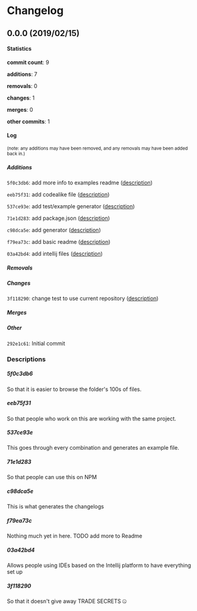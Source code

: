 # Changelog
## 0.0.0 (2019/02/15)
#### Statistics
**commit count**: 9

**additions**: 7

**removals**: 0

**changes**: 1

**merges**: 0

**other commits**: 1

#### Log
<small>(note: any additions may have been removed, and any removals may have been added back in.)</small>
##### Additions
 `5f0c3db6`: add more info to examples readme ([description](#5f0c3db6-14))

 `eeb75f31`: add codealike file ([description](#eeb75f31-14))

 `537ce93e`: add test/example generator ([description](#537ce93e-14))

 `71e1d283`: add package.json ([description](#71e1d283-14))

 `c98dca5e`: add generator ([description](#c98dca5e-14))

 `f79ea73c`: add basic readme ([description](#f79ea73c-14))

 `03a42bd4`: add intellij files ([description](#03a42bd4-14))

##### Removals

##### Changes
 `3f118290`: change test to use current repository ([description](#3f118290-14))

##### Merges

##### Other
 `292e1c61`: Initial commit

### Descriptions
##### 5f0c3db6
So that it is easier to browse the folder's 100s of files.
##### eeb75f31
So that people who work on this are working with the same project.
##### 537ce93e
This goes through every combination and generates an example file.
##### 71e1d283
So that people can use this on NPM
##### c98dca5e
This is what generates the changelogs
##### f79ea73c
Nothing much yet in here. TODO add more to Readme
##### 03a42bd4
Allows people using IDEs based on the Intellij platform to have everything set up
##### 3f118290
So that it doesn't give away TRADE SECRETS 🤐
